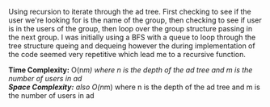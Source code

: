 
Using recursion to iterate through the ad tree. First checking to see if the user we're looking for is the name of the
group, then checking to see if user is in the users of the group, then loop over the group structure passing in the next
group. I was initially using a BFS with a queue to loop through the tree structure queing and dequeing however the
during implementation of the code seemed very repetitive which lead me to a recursive function.<br/>

**Time Complexity:** O(n*m) where n is the depth of the ad tree and m is the number of users in ad<br/>
**Space Complexity:** also O(n*m) where n is the depth of the ad tree and m is the number of users in ad